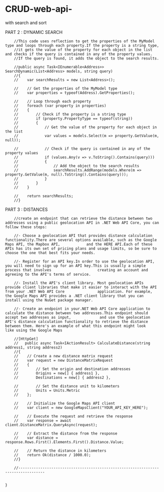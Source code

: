 # CRUD-web-api-
with search and sort

PART 2 : DYNAMIC SEARCH

        //This code uses reflection to get the properties of the MyModel type and loops through each property.If the property is a string type,
        //it gets the value of the property for each object in the list and checks if the query is contained in any of the property values.
        //If the query is found, it adds the object to the search results.

        //public async Task<IEnumerable<Address>> SearchDynamic(List<Address> models, string query)
        //{
        //    var searchResults = new List<Address>();

        //    // Get the properties of the MyModel type
        //    var properties = typeof(Address).GetProperties();

        //    // Loop through each property
        //    foreach (var property in properties)
        //    {
        //        // Check if the property is a string type
        //        if (property.PropertyType == typeof(string))
        //        {
        //            // Get the value of the property for each object in the list
        //            var values = models.Select(m => property.GetValue(m, null));

        //            // Check if the query is contained in any of the property values
        //            if (values.Any(v => v.ToString().Contains(query)))
        //            {
        //                // Add the object to the search results
        //                searchResults.AddRange(models.Where(m => property.GetValue(m, null).ToString().Contains(query)));
        //            }
        //        }
        //    }

        //    return searchResults;
        //}


            
  
  
  PART 3 : DISTANCES 
  
        //create an endpoint that can retrieve the distance between two addresses using a public geolocation API in .NET Web API Core, you can follow these steps:

        //- Choose a geolocation API that provides distance calculation functionality.There are several options available, such as the Google Maps API, the Mapbox API,            and the HERE API.Each of these APIs has its own set of pricing plans and usage limits, so be sure to choose the one that best fits your needs.

        //- Register for an API key.In order to use the geolocation API, you will need to sign up for an API key.This is usually a simple process that involves                     creating an account and agreeing to the API's terms of service.

        //- Install the API's client library. Most geolocation APIs provide client libraries that make it easier to interact with the API from your .NET Web API Core               application. For example, the Google Maps API provides a .NET client library that you can install using the NuGet package manager.

        //- Create an endpoint in your.NET Web API Core application to calculate the distance between two addresses.This endpoint should accept two addresses as input,             and use the geolocation API's distance calculation functionality to retrieve the distance between them. Here's an example of what this endpoint might look             like using the Google Maps

        //[HttpGet]
        //   public async Task<IActionResult> CalculateDistance(string address1, string address2)
        //{
        //    // Create a new distance matrix request
        //    var request = new DistanceMatrixRequest
        //    {
        //        // Set the origin and destination addresses
        //        Origins = new[] { address1 },
        //        Destinations = new[] { address2 },

        //        // Set the distance unit to kilometers
        //        Units = Units.Metric
        //    };

        //    // Initialize the Google Maps API client
        //    var client = new GoogleMapsClient("YOUR_API_KEY_HERE");

        //    // Execute the request and retrieve the response
        //    var response = await client.DistanceMatrix.QueryAsync(request);

        //    // Extract the distance from the response
        //    var distance = response.Rows.First().Elements.First().Distance.Value;

        //    // Return the distance in kilometers
        //    return Ok(distance / 1000.0);
        //}

        //----------------------------------------------------------------------------------

       
    }
